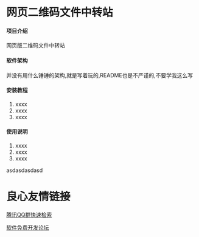 # 网页二维码文件中转站

#### 项目介绍
网页版二维码文件中转站

#### 软件架构
并没有用什么锤锤的架构,就是写着玩的,README也是不严谨的,不要学我这么写


#### 安装教程

1. xxxx
2. xxxx
3. xxxx

#### 使用说明

1. xxxx
2. xxxx
3. xxxx

asdasdasdasd

 # 良心友情链接

[腾讯QQ群快速检索](http://u.720life.cn/s/8cf73f7c)

[软件免费开发论坛](http://u.720life.cn/s/bbb01dc0)